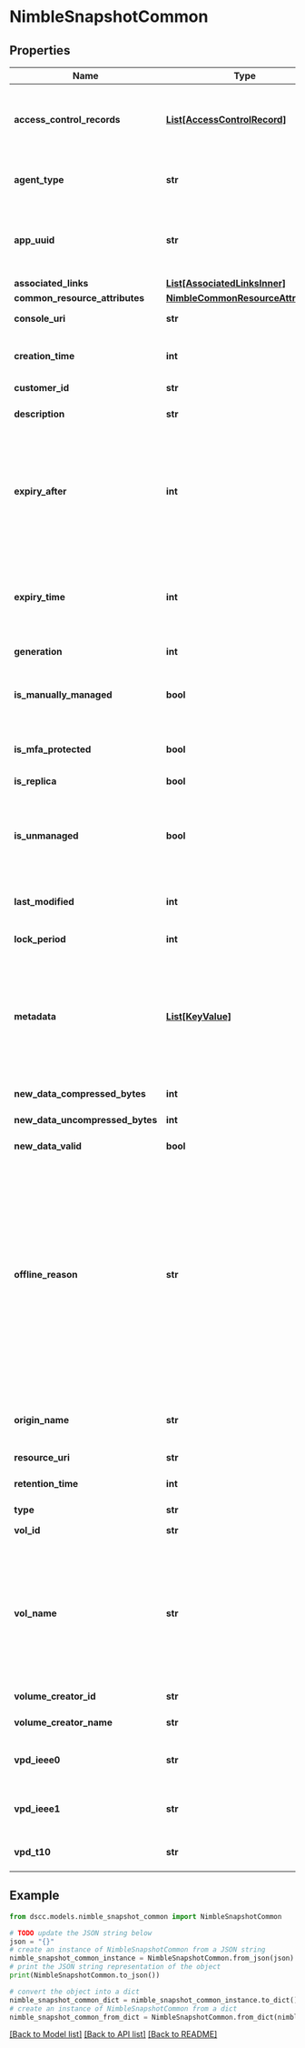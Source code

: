 # NimbleSnapshotCommon


## Properties

Name | Type | Description | Notes
------------ | ------------- | ------------- | -------------
**access_control_records** | [**List[AccessControlRecord]**](AccessControlRecord.md) | List of access control records that apply to this snapshot. List of access control records associated with a volume or snapshot or protocol endpoint. | [optional] 
**agent_type** | **str** | External management agent type. Possible values: &#39;none&#39;, &#39;smis&#39;, &#39;vvol&#39;, &#39;openstack&#39;, &#39;openstackv2&#39;. | [optional] 
**app_uuid** | **str** | Application identifier of snapshots. String of up to 255 alphanumeric characters, hyphen, colon, dot and underscore are allowed. | [optional] 
**associated_links** | [**List[AssociatedLinksInner]**](AssociatedLinksInner.md) | Associated Links Details | [optional] 
**common_resource_attributes** | [**NimbleCommonResourceAttributes**](NimbleCommonResourceAttributes.md) |  | [optional] 
**console_uri** | **str** | consoleUri for detailed storage object | [optional] 
**creation_time** | **int** | Time when this snapshot was created. Seconds since last epoch i.e. 00:00 January 1, 1970. | [optional] 
**customer_id** | **str** | customerId | [optional] 
**description** | **str** | Text description of snapshot. String of up to 255 printable ASCII characters. | [optional] 
**expiry_after** | **int** | Number of seconds after which this snapshot is considered expired by snapshot TTL. A value of 0 indicates that snapshot never expires, 1 indicates that snapshot uses group-level configured TTL value and any other value indicates number of seconds. | [optional] 
**expiry_time** | **int** | Unix timestamp indicating that the snapshot is considered expired by Snapshot Time-to-live(TTL). A value of 0 indicates that snapshot never expires. Seconds since last epoch i.e. 00:00 January 1, 1970. | [optional] 
**generation** | **int** | generation | [optional] 
**is_manually_managed** | **bool** | Is snapshot manually managed, i.e., snapshot is manually or third party created or created by system at the time of volume restore or resize. | [optional] 
**is_mfa_protected** | **bool** | Protected by multi-factor authentication. Possible values: &#39;true&#39;, &#39;false&#39;. | [optional] 
**is_replica** | **bool** | Snapshot is a replica from upstream replication partner. | [optional] 
**is_unmanaged** | **bool** | Indicates whether the snapshot is unmanaged. The snapshot will not be deleted automatically unless the unmanaged cleanup feature is enabled. (this argument is deprecated) | [optional] 
**last_modified** | **int** | Time when this snapshot was last modified. Seconds since last epoch i.e. 00:00 January 1, 1970. | [optional] 
**lock_period** | **int** | Number of seconds to keep a snapshot as immutable. | [optional] 
**metadata** | [**List[KeyValue]**](KeyValue.md) | Key-value pairs that augment a snapshot&#39;s attributes. List of key-value pairs. Keys must be unique and non-empty. When creating an object, values must be non-empty. When updating an object, an empty value causes the corresponding key to be removed. | [optional] 
**new_data_compressed_bytes** | **int** | The bytes of compressed new data. | [optional] 
**new_data_uncompressed_bytes** | **int** | The bytes of uncompressed new data. | [optional] 
**new_data_valid** | **bool** | Indicate the usage information is valid. | [optional] 
**offline_reason** | **str** | Snapshot offline reason - possible entries: one of &#39;user&#39;, &#39;recovery&#39;, &#39;replica&#39;, &#39;over_volume_limit&#39;, &#39;over_snapshot_limit&#39;, &#39;over_volume_reserve&#39;, &#39;nvram_loss_recovery&#39;, &#39;pool_free_space_exhausted&#39; . Possible values: &#39;user&#39;, &#39;recovery&#39;, &#39;replica&#39;, &#39;nvram_loss_recovery&#39;, &#39;serial_number_collision&#39;, &#39;encryption_inactive&#39;, &#39;encryption_key_deleted&#39;, &#39;vvol_unbind&#39;, &#39;cache_unpin_in_progress&#39;, &#39;over_folder_overdraft_limit&#39;, &#39;over_volume_usage_limit&#39;, &#39;pool_free_space_exhausted&#39;, &#39;srep_unconfigured&#39;. | [optional] 
**origin_name** | **str** | Origination group name. String of up to 64 alphanumeric characters, - and . and : are allowed after first character. | [optional] 
**resource_uri** | **str** | Link to the object URI | [optional] 
**retention_time** | **int** | Retention time in seconds when the snapshot lock will expire. | [optional] 
**type** | **str** | type | [optional] 
**vol_id** | **str** | Parent volume ID. A 42 digit hexadecimal number. | [optional] 
**vol_name** | **str** | Name of the parent volume in which the snapshot belongs to. String of up to 215 alphanumeric, hyphenated, colon, or period-separated characters; but cannot begin with hyphen, colon or period. This type is used for object sets containing volumes, snapshots, snapshot collections and protocol endpoints. | [optional] 
**volume_creator_id** | **str** | Originator id for the snapshot. | [optional] 
**volume_creator_name** | **str** | Originator name for the snapshot. | [optional] 
**vpd_ieee0** | **str** | The first 64 bits of the snapshot&#39;s EUI-64 identifier, encoded as a hexadecimal string. Plain string. | [optional] 
**vpd_ieee1** | **str** | The last 64 bits of the snapshot&#39;s EUI-64 identifier, encoded as a hexadecimal string. Plain string. | [optional] 
**vpd_t10** | **str** | The snapshot&#39;s T10 Vendor ID-based identifier. Plain string. | [optional] 

## Example

```python
from dscc.models.nimble_snapshot_common import NimbleSnapshotCommon

# TODO update the JSON string below
json = "{}"
# create an instance of NimbleSnapshotCommon from a JSON string
nimble_snapshot_common_instance = NimbleSnapshotCommon.from_json(json)
# print the JSON string representation of the object
print(NimbleSnapshotCommon.to_json())

# convert the object into a dict
nimble_snapshot_common_dict = nimble_snapshot_common_instance.to_dict()
# create an instance of NimbleSnapshotCommon from a dict
nimble_snapshot_common_from_dict = NimbleSnapshotCommon.from_dict(nimble_snapshot_common_dict)
```
[[Back to Model list]](../README.md#documentation-for-models) [[Back to API list]](../README.md#documentation-for-api-endpoints) [[Back to README]](../README.md)


